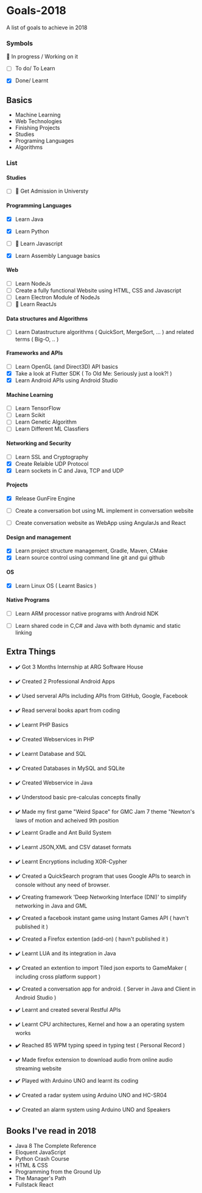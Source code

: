 # Goals-2018
A list of goals to achieve in 2018

### Symbols
:pushpin: In progress / Working on it
- [ ] To do/ To Learn
- [X] Done/ Learnt


## Basics
* Machine Learning
* Web Technologies
* Finishing Projects
* Studies
* Programing Languages
* Algorithms

### List

#### Studies
- [ ] :pushpin: Get Admission in Universty

#### Programming Languages
- [X] Learn Java
- [X] Learn Python
- [ ] :pushpin: Learn Javascript
- [X] Learn Assembly Language basics


#### Web
- [ ] Learn NodeJs
- [ ] Create a fully functional Website using HTML, CSS and Javascript
- [ ] Learn Electron Module of NodeJs
- [ ] :pushpin: Learn ReactJs

#### Data structures and Algorithms
- [ ] Learn Datastructure algorithms ( QuickSort, MergeSort, ... ) and related terms ( Big-O, .. )

#### Frameworks and APIs
- [ ] Learn OpenGL (and Direct3D) API basics
- [X] Take a look at Flutter SDK ( To Old Me: Seriously just a look?! )
- [X] Learn Android APIs using Android Studio

#### Machine Learning
- [ ] Learn TensorFlow
- [ ] Learn Scikit
- [ ] Learn Genetic Algorithm
- [ ] Learn Different ML Classfiers

#### Networking and Security
- [ ] Learn SSL and Cryptography
- [X] Create Relaible UDP Protocol
- [X] Learn sockets in C and Java, TCP and UDP

#### Projects
- [X] Release GunFire Engine
- [ ] Create a conversation bot using ML implement in conversation website
- [ ] Create conversation website as WebApp using AngularJs and React


#### Design and management
- [X] Learn project structure management, Gradle, Maven, CMake
- [X] Learn source control using command line git and gui github

#### OS
- [X] Learn Linux OS ( Learnt Basics )

#### Native Programs
- [ ] Learn ARM processor native programs with Android NDK
- [ ] Learn shared code in C,C# and Java with both dynamic and static linking


## Extra Things
- :heavy_check_mark: Got 3 Months Internship at ARG Software House
- :heavy_check_mark: Created 2 Professional Android Apps
- :heavy_check_mark: Used serveral APIs including APIs from GitHub, Google, Facebook
- :heavy_check_mark: Read serveral books apart from coding
- :heavy_check_mark: Learnt PHP Basics
- :heavy_check_mark: Created Webservices in PHP
- :heavy_check_mark: Learnt Database and SQL
- :heavy_check_mark: Created Databases in MySQL and SQLite
- :heavy_check_mark: Created Webservice in Java
- :heavy_check_mark: Understood basic pre-calculas concepts finally
- :heavy_check_mark: Made my first game "Weird Space" for GMC Jam 7 theme "Newton's laws of motion and acheived 9th position
- :heavy_check_mark: Learnt Gradle and Ant Build System
- :heavy_check_mark: Learnt JSON,XML and CSV dataset formats
- :heavy_check_mark: Learnt Encryptions including XOR-Cypher
- :heavy_check_mark: Created a QuickSearch program that uses Google APIs to search in console without any need of browser.
- :heavy_check_mark: Creating framework 'Deep Networking Interface (DNI)' to simplify networking in Java and GML
- :heavy_check_mark: Created a facebook instant game using Instant Games API ( havn't published it )
- :heavy_check_mark: Created a Firefox extention (add-on) ( havn't published it )
- :heavy_check_mark: Learnt LUA and its integration in Java
- :heavy_check_mark: Created an extention to import Tiled json exports to GameMaker ( including cross platform support )
- :heavy_check_mark: Created a conversation app for android. ( Server in Java and Client in Android Studio )
- :heavy_check_mark: Learnt and created several Restful APIs
- :heavy_check_mark: Learnt CPU architectures, Kernel and how a an operating system works
- :heavy_check_mark: Reached 85 WPM typing speed in typing test ( Personal Record )
- :heavy_check_mark: Made firefox extension to download audio from online audio streaming website

- :heavy_check_mark: Played with Arduino UNO and learnt its coding
- :heavy_check_mark: Created a radar system using Arduino UNO and HC-SR04
- :heavy_check_mark: Created an alarm system using Arduino UNO and Speakers

## Books I've read in 2018
* Java 8 The Complete Reference
* Eloquent JavaScript
* Python Crash Course
* HTML & CSS
* Programming from the Ground Up
* The Manager's Path
* Fullstack React
